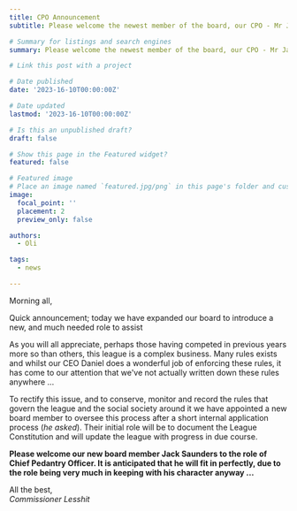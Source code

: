 ```yaml
---
title: CPO Announcement
subtitle: Please welcome the newest member of the board, our CPO - Mr Jack Saunders.

# Summary for listings and search engines
summary: Please welcome the newest member of the board, our CPO - Mr Jack Saunders.

# Link this post with a project

# Date published
date: '2023-16-10T00:00:00Z'

# Date updated
lastmod: '2023-16-10T00:00:00Z'

# Is this an unpublished draft?
draft: false

# Show this page in the Featured widget?
featured: false

# Featured image
# Place an image named `featured.jpg/png` in this page's folder and customize its options here.
image:
  focal_point: ''
  placement: 2
  preview_only: false

authors:
  - Oli

tags:
  - news

---
```


Morning all, 

Quick announcement; today we have expanded our board to introduce a new, and much needed role to assist 

As you will all appreciate, perhaps those having competed in previous years more so than others, this league is a complex business. Many rules exists and whilst our CEO Daniel does a wonderful job of enforcing these rules, it has come to our attention that we've not actually written down these rules anywhere ... 

To rectify this issue, and to conserve, monitor and record the rules that govern the league and the social society around it we have appointed a new board member to oversee this process after a short internal application process (*he asked*). Their initial role will be to document the League Constitution and will update the league with progress in due course. 

**Please welcome our new board member Jack Saunders to the role of Chief Pedantry Officer. It is anticipated that he will fit in perfectly, due to the role being very much in keeping with his character anyway ...**

All the best,   
*Commissioner Lesshit*
